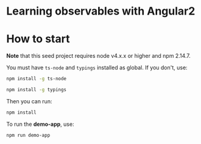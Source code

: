 # Learning observables with Angular2

# How to start

**Note** that this seed project requires node v4.x.x or higher and npm 2.14.7.


You must have `ts-node` and `typings` installed as global. If you don't, use:

```bash
npm install -g ts-node
```

```bash
npm install -g typings
```

Then you can run: 

```bash
npm install 
```

To run the **demo-app**, use:

```bash
npm run demo-app
```